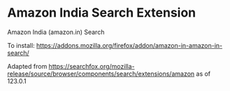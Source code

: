 # Amazon India Search Extension
Amazon India (amazon.in) Search

To install: https://addons.mozilla.org/firefox/addon/amazon-in-amazon-in-search/

Adapted from https://searchfox.org/mozilla-release/source/browser/components/search/extensions/amazon as of 123.0.1
